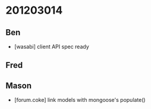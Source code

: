 # 201203014

## Ben
- [wasabi] client API spec ready


## Fred


## Mason
- [forum.coke] link models with mongoose's populate()